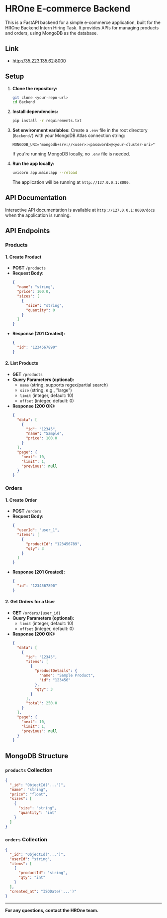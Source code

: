# HROne E-commerce Backend

This is a FastAPI backend for a simple e-commerce application, built for the HROne Backend Intern Hiring Task. It provides APIs for managing products and orders, using MongoDB as the database.

## Link
- http://35.223.135.62:8000

## Setup

1. **Clone the repository:**
   ```bash
   git clone <your-repo-url>
   cd Backend
   ```
2. **Install dependencies:**
   ```bash
   pip install -r requirements.txt
   ```
3. **Set environment variables:**
   Create a `.env` file in the root directory (`Backend/`) with your MongoDB Atlas connection string:
   ```env
   MONGODB_URI="mongodb+srv://<user>:<password>@<your-cluster-uri>"
   ```
   If you're running MongoDB locally, no `.env` file is needed.

4. **Run the app locally:**
   ```bash
   uvicorn app.main:app --reload
   ```
   The application will be running at `http://127.0.0.1:8000`.

## API Documentation

Interactive API documentation is available at `http://127.0.0.1:8000/docs` when the application is running.

## API Endpoints

### Products

#### 1. Create Product
- **POST** `/products`
- **Request Body:**
  ```json
  {
    "name": "string",
    "price": 100.0,
    "sizes": [
      {
        "size": "string",
        "quantity": 0
      }
    ]
  }
  ```
- **Response (201 Created):**
  ```json
  {
    "id": "1234567890"
  }
  ```

#### 2. List Products
- **GET** `/products`
- **Query Parameters (optional):**
  - `name` (string, supports regex/partial search)
  - `size` (string, e.g., "large")
  - `limit` (integer, default: 10)
  - `offset` (integer, default: 0)
- **Response (200 OK):**
  ```json
  {
    "data": [
      {
        "id": "12345",
        "name": "Sample",
        "price": 100.0
      }
    ],
    "page": {
      "next": 10,
      "limit": 1,
      "previous": null
    }
  }
  ```

### Orders

#### 1. Create Order
- **POST** `/orders`
- **Request Body:**
  ```json
  {
    "userId": "user_1",
    "items": [
      {
        "productId": "123456789",
        "qty": 3
      }
    ]
  }
  ```
- **Response (201 Created):**
  ```json
  {
    "id": "1234567890"
  }
  ```

#### 2. Get Orders for a User
- **GET** `/orders/{user_id}`
- **Query Parameters (optional):**
  - `limit` (integer, default: 10)
  - `offset` (integer, default: 0)
- **Response (200 OK):**
  ```json
  {
    "data": [
      {
        "id": "12345",
        "items": [
          {
            "productDetails": {
              "name": "Sample Product",
              "id": "123456"
            },
            "qty": 3
          }
        ],
        "total": 250.0
      }
    ],
    "page": {
      "next": 10,
      "limit": 1,
      "previous": null
    }
  }
  ```

## MongoDB Structure

### `products` Collection
```json
{
  "_id": "ObjectId('...')",
  "name": "string",
  "price": "float",
  "sizes": [
    {
      "size": "string",
      "quantity": "int"
    }
  ]
}
```

### `orders` Collection
```json
{
  "_id": "ObjectId('...')",
  "userId": "string",
  "items": [
    {
      "productId": "string",
      "qty": "int"
    }
  ],
  "created_at": "ISODate('...')"
}
```


---

**For any questions, contact the HROne team.** 
